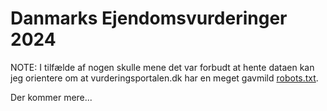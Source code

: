 # Danmarks Ejendomsvurderinger 2024

NOTE: I tilfælde af nogen skulle mene det var forbudt at hente dataen kan jeg orientere om at vurderingsportalen.dk har en meget gavmild [robots.txt](https://www.vurderingsportalen.dk/robots.txt).

Der kommer mere...
